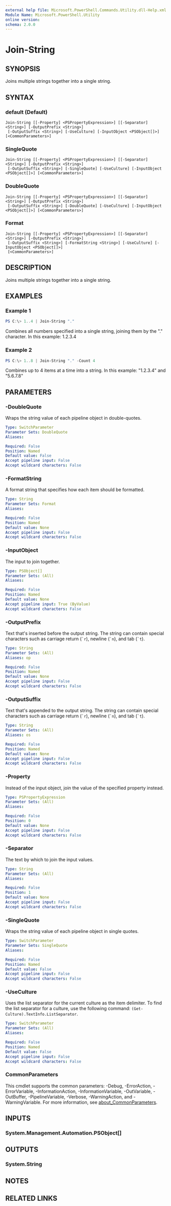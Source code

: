 ```yaml
---
external help file: Microsoft.PowerShell.Commands.Utility.dll-Help.xml
Module Name: Microsoft.PowerShell.Utility
online version:
schema: 2.0.0
---
```


# Join-String

## SYNOPSIS
Joins multiple strings together into a single string.

## SYNTAX

### default (Default)
```
Join-String [[-Property] <PSPropertyExpression>] [[-Separator] <String>] [-OutputPrefix <String>]
 [-OutputSuffix <String>] [-UseCulture] [-InputObject <PSObject[]>] [<CommonParameters>]
```

### SingleQuote
```
Join-String [[-Property] <PSPropertyExpression>] [[-Separator] <String>] [-OutputPrefix <String>]
 [-OutputSuffix <String>] [-SingleQuote] [-UseCulture] [-InputObject <PSObject[]>] [<CommonParameters>]
```

### DoubleQuote
```
Join-String [[-Property] <PSPropertyExpression>] [[-Separator] <String>] [-OutputPrefix <String>]
 [-OutputSuffix <String>] [-DoubleQuote] [-UseCulture] [-InputObject <PSObject[]>] [<CommonParameters>]
```

### Format
```
Join-String [[-Property] <PSPropertyExpression>] [[-Separator] <String>] [-OutputPrefix <String>]
 [-OutputSuffix <String>] [-FormatString <String>] [-UseCulture] [-InputObject <PSObject[]>]
 [<CommonParameters>]
```

## DESCRIPTION
Joins multiple strings together into a single string.

## EXAMPLES

### Example 1
```powershell
PS C:\> 1..4 | Join-String "."
```

Combines all numbers specified into a single string, joining them by the "." character.
In this example: 1.2.3.4

### Example 2
```powershell
PS C:\> 1..8 | Join-String "." -Count 4
```

Combines up to 4 items at a time into a string.
In this example: "1.2.3.4" and "5.6.7.8"

## PARAMETERS

### -DoubleQuote
Wraps the string value of each pipeline object in double-quotes.

```yaml
Type: SwitchParameter
Parameter Sets: DoubleQuote
Aliases:

Required: False
Position: Named
Default value: False
Accept pipeline input: False
Accept wildcard characters: False
```

### -FormatString
A format string that specifies how each item should be formatted.

```yaml
Type: String
Parameter Sets: Format
Aliases:

Required: False
Position: Named
Default value: None
Accept pipeline input: False
Accept wildcard characters: False
```

### -InputObject
The input to join together.

```yaml
Type: PSObject[]
Parameter Sets: (All)
Aliases:

Required: False
Position: Named
Default value: None
Accept pipeline input: True (ByValue)
Accept wildcard characters: False
```

### -OutputPrefix
Text that's inserted before the output string. The string can contain special characters such as carriage return (`` `r ``), newline (`` `n ``), and tab (`` `t ``).

```yaml
Type: String
Parameter Sets: (All)
Aliases: op

Required: False
Position: Named
Default value: None
Accept pipeline input: False
Accept wildcard characters: False
```

### -OutputSuffix
Text that's appended to the output string. The string can contain special characters such as carriage return (`` `r ``), newline (`` `n ``), and tab (`` `t ``).

```yaml
Type: String
Parameter Sets: (All)
Aliases: os

Required: False
Position: Named
Default value: None
Accept pipeline input: False
Accept wildcard characters: False
```

### -Property
Instead of the input object, join the value of the specified property instead.

```yaml
Type: PSPropertyExpression
Parameter Sets: (All)
Aliases:

Required: False
Position: 0
Default value: None
Accept pipeline input: False
Accept wildcard characters: False
```

### -Separator
The text by which to join the input values.

```yaml
Type: String
Parameter Sets: (All)
Aliases:

Required: False
Position: 1
Default value: None
Accept pipeline input: False
Accept wildcard characters: False
```

### -SingleQuote
Wraps the string value of each pipeline object in single quotes.

```yaml
Type: SwitchParameter
Parameter Sets: SingleQuote
Aliases:

Required: False
Position: Named
Default value: False
Accept pipeline input: False
Accept wildcard characters: False
```

### -UseCulture
Uses the list separator for the current culture as the item delimiter. To find the list separator for a culture, use the following command: `(Get-Culture).TextInfo.ListSeparator`.

```yaml
Type: SwitchParameter
Parameter Sets: (All)
Aliases:

Required: False
Position: Named
Default value: False
Accept pipeline input: False
Accept wildcard characters: False
```

### CommonParameters
This cmdlet supports the common parameters: -Debug, -ErrorAction, -ErrorVariable, -InformationAction, -InformationVariable, -OutVariable, -OutBuffer, -PipelineVariable, -Verbose, -WarningAction, and -WarningVariable. For more information, see [about_CommonParameters](http://go.microsoft.com/fwlink/?LinkID=113216).

## INPUTS

### System.Management.Automation.PSObject[]

## OUTPUTS

### System.String

## NOTES

## RELATED LINKS
